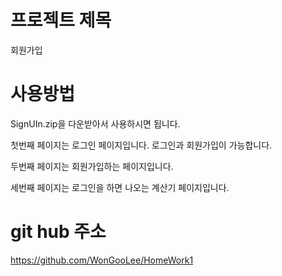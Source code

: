 # 프로젝트 제목
회원가입

# 사용방법
SignUIn.zip을 다운받아서 사용하시면 됩니다.

첫번째 페이지는 로그인 페이지입니다.
로그인과 회원가입이 가능합니다.

두번째 페이지는 회원가입하는 페이지입니다.

세번째 페이지는 로그인을 하면 나오는 계산기 페이지입니다.

# git hub 주소
https://github.com/WonGooLee/HomeWork1
